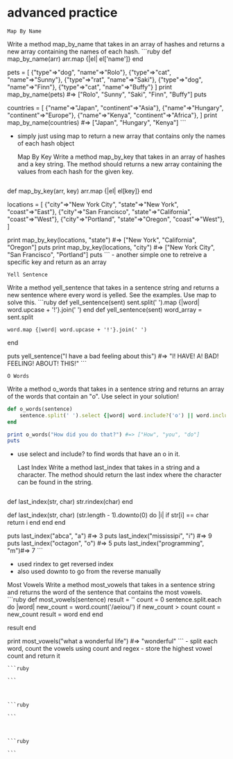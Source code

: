 # advanced practice


	Map By Name
Write a method map_by_name  that takes in an array of hashes and returns a new array containing the names of each hash.
	```ruby 
def map_by_name(arr)
	arr.map {|el| el['name']}
end


pets = [
  {"type"=>"dog", "name"=>"Rolo"},
  {"type"=>"cat", "name"=>"Sunny"},
  {"type"=>"rat", "name"=>"Saki"},
  {"type"=>"dog", "name"=>"Finn"},
  {"type"=>"cat", "name"=>"Buffy"}
]
print map_by_name(pets) #=> ["Rolo", "Sunny", "Saki", "Finn", "Buffy"]
puts

countries = [
 {"name"=>"Japan", "continent"=>"Asia"},
 {"name"=>"Hungary", "continent"=>"Europe"},
 {"name"=>"Kenya", "continent"=>"Africa"},
]
print map_by_name(countries) #=> ["Japan", "Hungary", "Kenya"]
	```
- simply just using map to return a new array that contains only the names of each hash object
	

	Map By Key
Write a method map_by_key that takes in an array of hashes and a key string. The method should returns a new array containing the values from each hash for the given key.
	```ruby 
def map_by_key(arr, key)
	arr.map {|el| el[key]}
end

locations = [
  {"city"=>"New York City", "state"=>"New York", "coast"=>"East"},
  {"city"=>"San Francisco", "state"=>"California", "coast"=>"West"},
  {"city"=>"Portland", "state"=>"Oregon", "coast"=>"West"},
]

print map_by_key(locations, "state") #=> ["New York", "California", "Oregon"]
puts
print map_by_key(locations, "city") #=> ["New York City", "San Francisco", "Portland"]
puts
	```
	- another simple one to retreive a specific key and return as an array

	
	Yell Sentence
Write a method yell_sentence that takes in a sentence string and returns a new sentence where every word is yelled. See the examples. Use map to solve this.
	```ruby 
def yell_sentence(sent)
 sent.split(' ').map {|word| word.upcase + '!'}.join(' ')
end
def yell_sentence(sent)
	word_array = sent.split

 	word.map {|word| word.upcase + '!'}.join(' ')
end

puts yell_sentence("I have a bad feeling about this") #=> "I! HAVE! A! BAD! FEELING! ABOUT! THIS!"
	```

	
	O Words
Write a method o_words that takes in a sentence string and returns an array of the words that contain an "o". Use select in your solution!
```ruby 
def o_words(sentence)
	sentence.split(' ').select {|word| word.include?('o') || word.include?('O')}
end

print o_words("How did you do that?") #=> ["How", "you", "do"]
puts
```
- use select and include? to find words that have an o in it. 

	
	Last Index
Write a method last_index that takes in a string and a character. The method should return the last index where the character can be found in the string.
	```ruby 
def last_index(str, char)
  str.rindex(char)
end

def last_index(str, char)
  (str.length - 1).downto(0) do |i|
    if str[i] == char
      return i
    end
  end
end

puts last_index("abca", "a")       #=> 3
puts last_index("mississipi", "i") #=> 9
puts last_index("octagon", "o")    #=> 5
puts last_index("programming", "m")#=> 7
	```
- used rindex to get reversed index
- also used downto to go from the reverse manually
	
Most Vowels
Write a method most_vowels that takes in a sentence string and returns the word of the sentence that contains the most vowels.	
	```ruby 
def most_vowels(sentence)
  result = ''
  count = 0
 sentence.split.each do |word|
   new_count = word.count('/aeiou/')
   if new_count > count
     count = new_count
     result = word
   end
 end
  
  result
end

print most_vowels("what a wonderful life") #=> "wonderful"
	```
	- split each word, count the vowels using count and regex
	- store the highest vowel count and return it

	
	
	```ruby 

	```

	
	
	```ruby 

	```

	
	
	```ruby 

	```

	